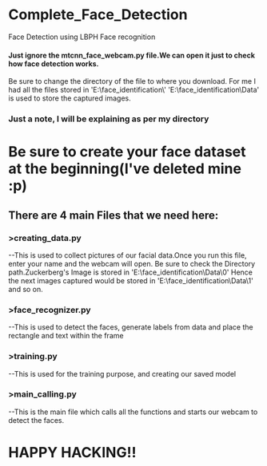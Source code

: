 # Complete_Face_Detection
Face Detection using LBPH Face recognition

#### Just ignore the mtcnn_face_webcam.py file.We can open it just to check how face detection works.
Be sure to change the directory of the file to where you download.
For me I had all the files stored in 'E:\\face_identification\\'
'E:\\face_identification\\Data' is used to store the captured images.
### Just a note, I will be explaining as per my directory
# Be sure to create your face dataset at the beginning(I've deleted mine :p) 
## There are 4 main Files that we need here:
### >creating_data.py
  --This is used to collect pictures of our facial data.Once you run this file, enter your name and the webcam will open.
    Be sure to check the Directory path.Zuckerberg's Image  is stored in 'E:\\face_identification\\Data\\0'
    Hence the next images captured would be stored in 'E:\\face_identification\\Data\\1' and so on.
    
### >face_recognizer.py
  --This is used to detect the faces, generate labels from data and place the rectangle and text within the frame
  
### >training.py
  --This is used for the training purpose, and creating our saved model

### >main_calling.py
  --This is the main file which calls all the functions and starts our webcam to detect the faces.


# HAPPY HACKING!!



